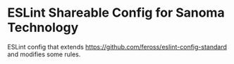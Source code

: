 # ESLint Shareable Config for Sanoma Technology

ESLint config that extends <https://github.com/feross/eslint-config-standard> and modifies some rules.
